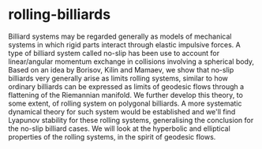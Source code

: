 # rolling-billiards

Billiard systems may be regarded generally as models of mechanical systems in which rigid parts interact through elastic impulsive forces. A type of billiard system called no-slip has been use to account for linear/angular momentum exchange in collisions involving a spherical body, Based on an idea by Borisov, Kilin and Mamaev, we show that no-slip billiards very generally arise as limits rolling systems, similar to how ordinary billiards can be expressed as limits of geodesic flows through a
flattening of the Riemannian manifold. We further develop this theory, to some extent, of rolling system on polygonal billiards. A more systematic dynamical theory for such system would be established and we'll find Lyapunov stability for these rolling systems, generalising the conclusion for the no-slip billiard cases. We will look at the hyperbolic and elliptical properties of the rolling systems, in the spirit of geodesic flows.
